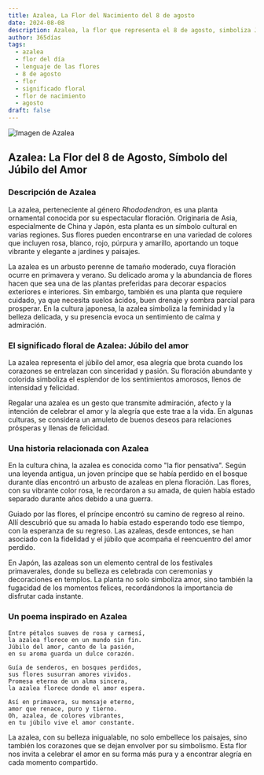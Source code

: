 ```yaml
---
title: Azalea, La Flor del Nacimiento del 8 de agosto
date: 2024-08-08
description: Azalea, la flor que representa el 8 de agosto, simboliza Júbilo del amor. Descubre su fascinante historia, significado en el lenguaje de las flores y una poesía que celebra su belleza.
author: 365días
tags:
  - azalea
  - flor del día
  - lenguaje de las flores
  - 8 de agosto
  - flor
  - significado floral
  - flor de nacimiento
  - agosto
draft: false
---
```


![Imagen de Azalea](https://cdn.pixabay.com/photo/2018/05/15/03/08/azaleas-3402117_640.jpg#center)


## Azalea: La Flor del 8 de Agosto, Símbolo del Júbilo del Amor

### Descripción de Azalea

La azalea, perteneciente al género _Rhododendron_, es una planta ornamental conocida por su espectacular floración. Originaria de Asia, especialmente de China y Japón, esta planta es un símbolo cultural en varias regiones. Sus flores pueden encontrarse en una variedad de colores que incluyen rosa, blanco, rojo, púrpura y amarillo, aportando un toque vibrante y elegante a jardines y paisajes.

La azalea es un arbusto perenne de tamaño moderado, cuya floración ocurre en primavera y verano. Su delicado aroma y la abundancia de flores hacen que sea una de las plantas preferidas para decorar espacios exteriores e interiores. Sin embargo, también es una planta que requiere cuidado, ya que necesita suelos ácidos, buen drenaje y sombra parcial para prosperar. En la cultura japonesa, la azalea simboliza la feminidad y la belleza delicada, y su presencia evoca un sentimiento de calma y admiración.

### El significado floral de Azalea: Júbilo del amor

La azalea representa el júbilo del amor, esa alegría que brota cuando los corazones se entrelazan con sinceridad y pasión. Su floración abundante y colorida simboliza el esplendor de los sentimientos amorosos, llenos de intensidad y felicidad.

Regalar una azalea es un gesto que transmite admiración, afecto y la intención de celebrar el amor y la alegría que este trae a la vida. En algunas culturas, se considera un amuleto de buenos deseos para relaciones prósperas y llenas de felicidad.

### Una historia relacionada con Azalea

En la cultura china, la azalea es conocida como "la flor pensativa". Según una leyenda antigua, un joven príncipe que se había perdido en el bosque durante días encontró un arbusto de azaleas en plena floración. Las flores, con su vibrante color rosa, le recordaron a su amada, de quien había estado separado durante años debido a una guerra.

Guiado por las flores, el príncipe encontró su camino de regreso al reino. Allí descubrió que su amada lo había estado esperando todo ese tiempo, con la esperanza de su regreso. Las azaleas, desde entonces, se han asociado con la fidelidad y el júbilo que acompaña el reencuentro del amor perdido.

En Japón, las azaleas son un elemento central de los festivales primaverales, donde su belleza es celebrada con ceremonias y decoraciones en templos. La planta no solo simboliza amor, sino también la fugacidad de los momentos felices, recordándonos la importancia de disfrutar cada instante.

### Un poema inspirado en Azalea

```
Entre pétalos suaves de rosa y carmesí,  
la azalea florece en un mundo sin fin.  
Júbilo del amor, canto de la pasión,  
en su aroma guarda un dulce corazón.

Guía de senderos, en bosques perdidos,  
sus flores susurran amores vividos.  
Promesa eterna de un alma sincera,  
la azalea florece donde el amor espera.

Así en primavera, su mensaje eterno,  
amor que renace, puro y tierno.  
Oh, azalea, de colores vibrantes,  
en tu júbilo vive el amor constante.  
```

La azalea, con su belleza inigualable, no solo embellece los paisajes, sino también los corazones que se dejan envolver por su simbolismo. Esta flor nos invita a celebrar el amor en su forma más pura y a encontrar alegría en cada momento compartido.